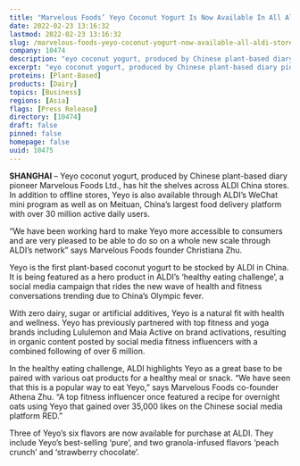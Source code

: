 ```yaml
---
title: "Marvelous Foods’ Yeyo Coconut Yogurt Is Now Available In All Aldi Stores in China"
date: 2022-02-23 13:16:32
lastmod: 2022-02-23 13:16:32
slug: /marvelous-foods-yeyo-coconut-yogurt-now-available-all-aldi-stores-china
company: 10474
description: "eyo coconut yogurt, produced by Chinese plant-based diary pioneer Marvelous Foods Ltd., has hit the shelves across ALDI China stores."
excerpt: "eyo coconut yogurt, produced by Chinese plant-based diary pioneer Marvelous Foods Ltd., has hit the shelves across ALDI China stores."
proteins: [Plant-Based]
products: [Dairy]
topics: [Business]
regions: [Asia]
flags: [Press Release]
directory: [10474]
draft: false
pinned: false
homepage: false
uuid: 10475
---
```

<p><strong>SHANGHAI</strong> – Yeyo coconut yogurt, produced by Chinese plant-based diary pioneer Marvelous Foods Ltd., has hit the shelves across ALDI China stores. In addition to offline stores, Yeyo is also available through ALDI’s WeChat mini program as well as on Meituan, China’s largest food delivery platform with over 30 million active daily users.</p>
<p>“We have been working hard to make Yeyo more accessible to consumers and are very pleased to be able to do so on a whole new scale through ALDI’s network” says Marvelous Foods founder Christiana Zhu.</p>
<p>Yeyo is the first plant-based coconut yogurt to be stocked by ALDI in China. It is being featured as a hero product in ALDI’s ‘healthy eating challenge’, a social media campaign that rides the new wave of health and fitness conversations trending due to China’s Olympic fever.</p>
<p>With zero dairy, sugar or artificial additives, Yeyo is a natural fit with health and wellness. Yeyo has previously partnered with top fitness and yoga brands including Lululemon and Maia Active on brand activations, resulting in organic content posted by social media fitness influencers with a combined following of over 6 million.</p>
<p>In the healthy eating challenge, ALDI highlights Yeyo as a great base to be paired with various oat products for a healthy meal or snack. “We have seen that this is a popular way to eat Yeyo,” says Marvelous Foods co-founder Athena Zhu. “A top fitness influencer once featured a recipe for overnight oats using Yeyo that gained over 35,000 likes on the Chinese social media platform RED.”</p>
<p>Three of Yeyo’s six flavors are now available for purchase at ALDI. They include Yeyo’s best-selling ‘pure’, and two granola-infused flavors ‘peach crunch’ and ‘strawberry chocolate’.</p>
